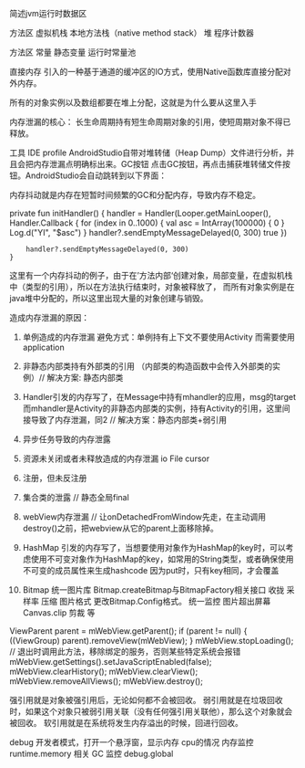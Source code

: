 简述jvm运行时数据区

方法区 虚拟机栈 本地方法栈（native method stack）
堆            程序计数器 

方法区 常量 静态变量 运行时常量池

直接内存 引入的一种基于通道的缓冲区的IO方式，使用Native函数库直接分配对外内存。

所有的对象实例以及数组都要在堆上分配，这就是为什么要从这里入手

内存泄漏的核心：
长生命周期持有短生命周期对象的引用，使短周期对象不得已释放。

工具 IDE profile
AndroidStudio自带对堆转储（Heap Dump）文件进行分析，并且会把内存泄漏点明确标出来。GC按钮
点击GC按钮，再点击捕获堆转储文件按钮。AndroidStudio会自动跳转到以下界面： 

内存抖动就是内存在短暂时间频繁的GC和分配内存，导致内存不稳定。


private fun initHandler() {
        handler = Handler(Looper.getMainLooper(), Handler.Callback {
            for (index in 0..1000) {
                val asc = IntArray(100000) { 0 }
                Log.d("YI", "$asc")
            }
            handler?.sendEmptyMessageDelayed(0, 300)
            true
        })

        handler?.sendEmptyMessageDelayed(0, 300)
    }

这里有一个内存抖动的例子，由于在’方法内部‘创建对象，局部变量，在虚拟机栈中（类型的引用），所以在方法执行结束时，对象被释放了，
而所有对象实例是在java堆中分配的，所以这里出现大量的对象创建与销毁。


造成内存泄漏的原因：
1. 单例造成的内存泄漏  避免方式：单例持有上下文不要使用Activity 而需要使用application 
2. 非静态内部类持有外部类的引用 （内部类的构造函数中会传入外部类的实例）// 解决方案: 静态内部类
3. Handler引发的内存写了，在Message中持有mhandler的应用，msg的target   而mhandler是Activity的非静态内部类的实例，持有Activity的引用，这里间接导致了内存泄漏，同2  // 解决方案：静态内部类+弱引用
4. 异步任务导致的内存泄露  
5. 资源未关闭或者未释放造成的内存泄漏 io File cursor 
6. 注册，但未反注册
7. 集合类的泄露 // 静态全局final
8. webView内存泄漏 // 
让onDetachedFromWindow先走，在主动调用destroy()之前，把webview从它的parent上面移除掉。
9. HashMap 引发的内存写了，当想要使用对象作为HashMap的key时，可以考虑使用不可变对象作为HashMap的key，如常用的String类型，或者确保使用不可变的成员属性来生成hashcode 因为put时，只有key相同，才会覆盖

10. Bitmap 统一图片库 Bitmap.createBitmap与BitmapFactory相关接口 收拢 采样率 压缩 图片格式
更改Bitmap.Config格式。 
统一监控  图片超出屏幕 Canvas.clip 剪裁 等


ViewParent parent = mWebView.getParent();
if (parent != null) {
    ((ViewGroup) parent).removeView(mWebView);
}
mWebView.stopLoading();
// 退出时调用此方法，移除绑定的服务，否则某些特定系统会报错
mWebView.getSettings().setJavaScriptEnabled(false);
mWebView.clearHistory();
mWebView.clearView();
mWebView.removeAllViews();
mWebView.destroy();


强引用就是对象被强引用后，无论如何都不会被回收。
弱引用就是在垃圾回收时，如果这个对象只被弱引用关联（没有任何强引用关联他），那么这个对象就会被回收。
软引用就是在系统将发生内存溢出的时候，回进行回收。


debug 开发者模式，打开一个悬浮窗，显示内存 cpu的情况
内存监控 runtime.memory 相关 
GC 监控 debug.global
